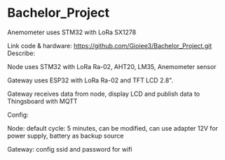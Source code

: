 # Bachelor_Project
Anemometer uses STM32 with LoRa SX1278

Link code & hardware: https://github.com/Gioiee3/Bachelor_Project.git
Describe:

Node uses STM32 with LoRa Ra-02, AHT20, LM35, Anemometer sensor

Gateway uses ESP32 with LoRa Ra-02 and TFT LCD 2.8". 

Gateway receives data from node, display LCD and publish data to Thingsboard with MQTT

Config:

Node:   default cycle: 5 minutes, can be modified, can use adapter 12V for power supply, battery as backup source

Gateway: config ssid and password for wifi



